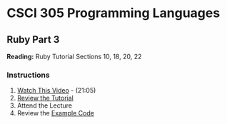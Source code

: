 # CSCI 305 Programming Languages

## Ruby Part 3

**Reading:** Ruby Tutorial Sections 10, 18, 20, 22

### Instructions
1. [Watch This Video](https://youtu.be/MqUDzTwOZbA) - (21:05)
2. [Review the Tutorial](https://www.tutorialspoint.com/ruby/ruby_exceptions.htm)
3. Attend the Lecture
3. Review the [Example Code](https://github.com/CSCI305/csci305-ruby-examples/blob/master/ruby3/exceptions.rb)
